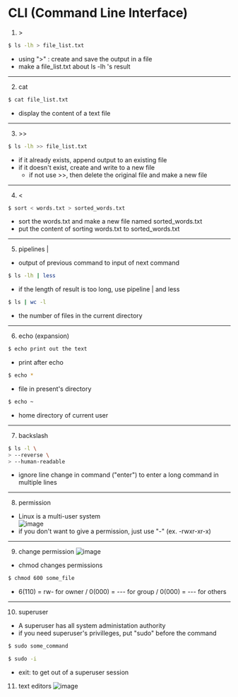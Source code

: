 # CLI (Command Line Interface)

1. \>

```sh
$ ls -lh > file_list.txt
```
- using ">" : create and save the output in a file
- make a file_list.txt about ls -lh 's result

---

2. cat

```sh
$ cat file_list.txt
```
- display the content of a text file

---

3. \>\>

```sh
$ ls -lh >> file_list.txt
```
- if it already exists, append output to an existing file
- if it doesn't exist, create and write to a new file
  - if not use >>, then delete the original file and make a new file

---

4. \<

```sh
$ sort < words.txt > sorted_words.txt
```
- sort the words.txt and make a new file named sorted_words.txt
- put the content of sorting words.txt to sorted_words.txt

---

5. pipelines |
- output of previous command to input of next command

```sh
$ ls -lh | less
```
- if the length of result is too long, use pipeline | and less

```sh
$ ls | wc -l
```
- the number of files in the current directory

---

6. echo (expansion)

```sh
$ echo print out the text
```
- print after echo

```sh
$ echo *
```
- file in present's directory

```sh
$ echo ~
```
- home directory of current user

---

7. backslash

```sh
$ ls -l \
> --reverse \
> --human-readable
```
- ignore line change in command ("enter") to enter a long command in multiple lines

---

8. permission
-  Linux is a multi-user system  
![image](https://github.com/wonhyuna/temp-repo/assets/68580694/9d11e252-b5b8-424c-9674-7ea307209cdd)
- if you don't want to give a permission, just use "-" (ex. -rwxr-xr-x)

---

9. change permission
![image](https://github.com/wonhyuna/temp-repo/assets/68580694/8d5e9192-11f9-4fc9-b65f-137972c7b42d)
- chmod changes permissions
```sh
$ chmod 600 some_file
```
- 6(110) = rw- for owner / 0(000) = --- for group / 0(000) = --- for others

---

10. superuser
- A superuser has all system administation authority
- if you need superuser's privilleges, put "sudo" before the command

```sh
$ sudo some_command
```

```sh
$ sudo -i
```

- exit: to get out of a superuser session

11. text editors
![image](https://github.com/wonhyuna/temp-repo/assets/68580694/34fe7a72-5a58-475e-8b39-192f71f7ed49)
